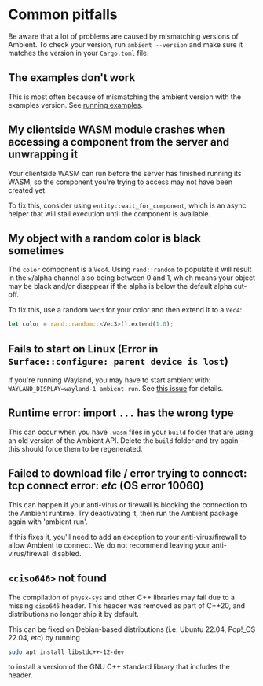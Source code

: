 # Common pitfalls

Be aware that a lot of problems are caused by mismatching versions of Ambient. To check your version, run `ambient --version` and make sure it matches the version in your `Cargo.toml` file.

## The examples don't work

This is most often because of mismatching the ambient version with the
examples version. See [running examples](../user/running_examples.md).

## My clientside WASM module crashes when accessing a component from the server and unwrapping it

Your clientside WASM can run before the server has finished running its WASM, so the component you're trying to access may not have been created yet.

To fix this, consider using `entity::wait_for_component`, which is an async helper that will stall execution until the component is available.

## My object with a random color is black sometimes

The `color` component is a `Vec4`. Using `rand::random` to populate it will
result in the `w`/alpha channel also being between 0 and 1, which means your
object may be black and/or disappear if the alpha is below the default alpha
cut-off.

To fix this, use a random `Vec3` for your color and then extend it to a `Vec4`:

```rust
let color = rand::random::<Vec3>().extend(1.0);
```

## Fails to start on Linux (Error in `Surface::configure: parent device is lost`)

If you're running Wayland, you may have to start ambient with: `WAYLAND_DISPLAY=wayland-1 ambient run`.
See [this issue](https://github.com/gfx-rs/wgpu/issues/2519) for details.

## Runtime error: import `...` has the wrong type

This can occur when you have `.wasm` files in your `build` folder that are using an old version of the Ambient API.
Delete the `build` folder and try again - this should force them to be regenerated.

## Failed to download file / error trying to connect: tcp connect error: _etc_ (OS error 10060)

This can happen if your anti-virus or firewall is blocking the connection to the Ambient runtime.
Try deactivating it, then run the Ambient package again with 'ambient run'.

If this fixes it, you'll need to add an exception to your anti-virus/firewall to allow Ambient to connect.
We do not recommend leaving your anti-virus/firewall disabled.

## `<ciso646>` not found

The compilation of `physx-sys` and other C++ libraries may fail due to a missing `ciso646` header.
This header was removed as part of C++20, and distributions no longer ship it by default.

This can be fixed on Debian-based distributions (i.e. Ubuntu 22.04, Pop!\_OS 22.04, etc) by running

```sh
sudo apt install libstdc++-12-dev
```

to install a version of the GNU C++ standard library that includes the header.
